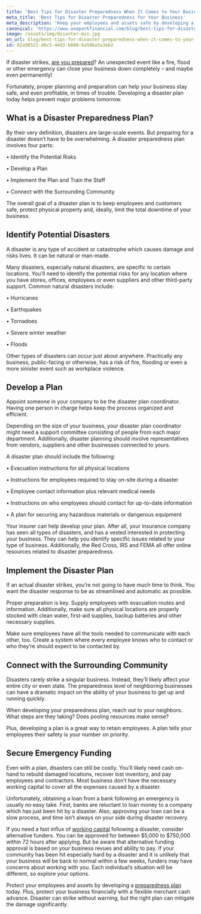 ```yaml
---
title: 'Best Tips for Disaster Preparedness When It Comes to Your Business'
meta_title: 'Best Tips for Disaster Preparedness for Your Business'
meta_description: 'Keep your employees and assets safe by developing a disaster preparedness plan for your business which includes working capital from a merchant cash advance.'
canonical: 'https://www.oneparkfinancial.com/blog/best-tips-for-disaster-preparedness-when-it-comes-to-your-business'
image: /assets/img/disaster-min.jpg
en_url: blog/best-tips-for-disaster-preparedness-when-it-comes-to-your-business
id: 62a98521-d0c5-44d3-b088-6a50ba5a3eb2
---
```

If disaster strikes, [are you prepared](https://www.oneparkfinancial.com/blog/how-to-secure-funds-to-help-cover-business-emergencies)? An unexpected event like a fire, flood or other emergency can close your business down completely – and maybe even permanently! 

Fortunately, proper planning and preparation can help your business stay safe, and even profitable, in times of trouble. Developing a disaster plan today helps prevent major problems tomorrow.   

## What is a Disaster Preparedness Plan?

By their very definition, disasters are large-scale events. But preparing for a disaster doesn’t have to be overwhelming. A disaster preparedness plan involves four parts:

•	Identify the Potential Risks

•	Develop a Plan

•	Implement the Plan and Train the Staff

•	Connect with the Surrounding Community

The overall goal of a disaster plan is to keep employees and customers safe, protect physical property and, ideally, limit the total downtime of your business.  

## Identify Potential Disasters

A disaster is any type of accident or catastrophe which causes damage and risks lives. It can be natural or man-made. 

Many disasters, especially natural disasters, are specific to certain locations. You’ll need to identify the potential risks for any location where you have stores, offices, employees or even suppliers and other third-party support. Common natural disasters include:

•	Hurricanes

•	Earthquakes

•	Tornadoes

•	Severe winter weather

•	Floods

Other types of disasters can occur just about anywhere. Practically any business, public-facing or otherwise, has a risk of fire, flooding or even a more sinister event such as workplace violence. 

## Develop a Plan

Appoint someone in your company to be the disaster plan coordinator. Having one person in charge helps keep the process organized and efficient.

Depending on the size of your business, your disaster plan coordinator might need a support committee consisting of people from each major department. Additionally, disaster planning should involve representatives from vendors, suppliers and other businesses connected to yours. 

A disaster plan should include the following:

•	Evacuation instructions for all physical locations

•	Instructions for employees required to stay on-site during a disaster

•	Employee contact information plus relevant medical needs

•	Instructions on who employees should contact for up-to-date information 

•	A plan for securing any hazardous materials or dangerous equipment

Your insurer can help develop your plan. After all, your insurance company has seen all types of disasters, and has a vested interested in protecting your business. They can help you identify specific issues related to your type of business. Additionally, the Red Cross, IRS and FEMA all offer online resources related to disaster preparedness. 

## Implement the Disaster Plan

If an actual disaster strikes, you’re not going to have much time to think. You want the disaster response to be as streamlined and automatic as possible.

Proper preparation is key. Supply employees with evacuation routes and information. Additionally, make sure all physical locations are properly stocked with clean water, first-aid supplies, backup batteries and other necessary supplies.

Make sure employees have all the tools needed to communicate with each other, too. Create a system where every employee knows who to contact or who they’re should expect to be contacted by.   

## Connect with the Surrounding Community

Disasters rarely strike a singular business. Instead, they’ll likely affect your entire city or even state. The preparedness level of neighboring businesses can have a dramatic impact on the ability of your business to get up and running quickly.

When developing your preparedness plan, reach out to your neighbors. What steps are they taking? Does pooling resources make sense? 

Plus, developing a plan is a great way to retain employees. A plan tells your employees their safety is your number on priority. 

## Secure Emergency Funding

Even with a plan, disasters can still be costly. You’ll likely need cash on-hand to rebuild damaged locations, recover lost inventory, and pay employees and contractors. Most business don’t have the necessary working capital to cover all the expenses caused by a disaster. 

Unfortunately, obtaining a loan from a bank following an emergency is usually no easy take. First, banks are reluctant to loan money to a company which has just been hit by a disaster. Also, approving your loan can be a slow process, and time isn’t always on your side during disaster recovery.

If you need a fast influx of [working capital](https://www.oneparkfinancial.com/) following a disaster, consider alternative funders. You can be approved for between $5,000 to $750,000 within 72 hours after applying. But be aware that alternative funding approval is based on your business revues and ability to pay. If your community has been hit especially hard by a disaster and it is unlikely that your business will be back to normal within a few weeks, funders may have concerns about working with you. Each individual’s situation will be different, so explore your options. 

Protect your employees and assets by developing a [preparedness plan](https://www.oneparkfinancial.com/pre-qualification) today. Plus, protect your business financially with a flexible merchant cash advance. Disaster can strike without warning, but the right plan can mitigate the damage significantly.